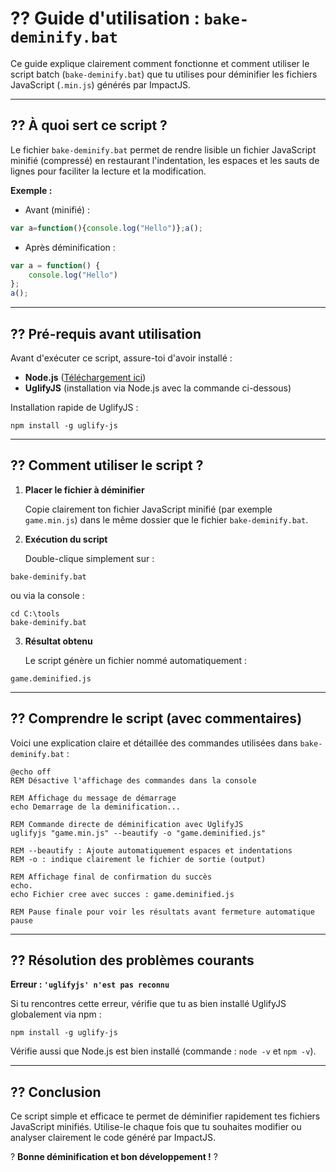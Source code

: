 # ?? Guide d'utilisation : `bake-deminify.bat`

Ce guide explique clairement comment fonctionne et comment utiliser le script batch (`bake-deminify.bat`) que tu utilises pour déminifier les fichiers JavaScript (`.min.js`) générés par ImpactJS.

---

## ?? À quoi sert ce script ?

Le fichier `bake-deminify.bat` permet de rendre lisible un fichier JavaScript minifié (compressé) en restaurant l'indentation, les espaces et les sauts de lignes pour faciliter la lecture et la modification.

**Exemple :**

- Avant (minifié) :

```js
var a=function(){console.log("Hello")};a();
```

- Après déminification :

```js
var a = function() {
    console.log("Hello")
};
a();
```

---

## ?? Pré-requis avant utilisation

Avant d'exécuter ce script, assure-toi d'avoir installé :

- **Node.js** ([Téléchargement ici](https://nodejs.org))
- **UglifyJS** (installation via Node.js avec la commande ci-dessous)

Installation rapide de UglifyJS :

```batch
npm install -g uglify-js
```

---

## ?? Comment utiliser le script ?

1. **Placer le fichier à déminifier**

   Copie clairement ton fichier JavaScript minifié (par exemple `game.min.js`) dans le même dossier que le fichier `bake-deminify.bat`.

2. **Exécution du script**

   Double-clique simplement sur :

```
bake-deminify.bat
```

ou via la console :

```batch
cd C:\tools
bake-deminify.bat
```

3. **Résultat obtenu**

   Le script génère un fichier nommé automatiquement :

```
game.deminified.js
```

---

## ?? Comprendre le script (avec commentaires)

Voici une explication claire et détaillée des commandes utilisées dans `bake-deminify.bat` :

```batch
@echo off
REM Désactive l'affichage des commandes dans la console

REM Affichage du message de démarrage
echo Demarrage de la deminification...

REM Commande directe de déminification avec UglifyJS
uglifyjs "game.min.js" --beautify -o "game.deminified.js"

REM --beautify : Ajoute automatiquement espaces et indentations
REM -o : indique clairement le fichier de sortie (output)

REM Affichage final de confirmation du succès
echo.
echo Fichier cree avec succes : game.deminified.js

REM Pause finale pour voir les résultats avant fermeture automatique
pause
```

---

## ?? Résolution des problèmes courants

**Erreur : `'uglifyjs' n'est pas reconnu`**

Si tu rencontres cette erreur, vérifie que tu as bien installé UglifyJS globalement via npm :

```batch
npm install -g uglify-js
```

Vérifie aussi que Node.js est bien installé (commande : `node -v` et `npm -v`).

---

## ?? Conclusion

Ce script simple et efficace te permet de déminifier rapidement tes fichiers JavaScript minifiés. Utilise-le chaque fois que tu souhaites modifier ou analyser clairement le code généré par ImpactJS.

? **Bonne déminification et bon développement !** ?
